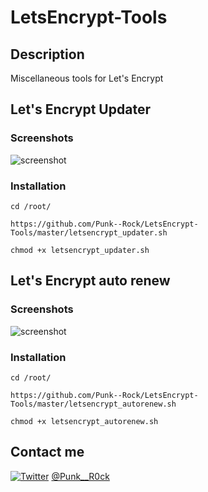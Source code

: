 # LetsEncrypt-Tools

## Description

Miscellaneous tools for Let's Encrypt

## Let's Encrypt Updater

### Screenshots

![screenshot](http://i.imgur.com/0uWsWiR.png)

### Installation

```shell
cd /root/

https://github.com/Punk--Rock/LetsEncrypt-Tools/master/letsencrypt_updater.sh

chmod +x letsencrypt_updater.sh
```

## Let's Encrypt auto renew

### Screenshots

![screenshot](http://i.imgur.com/VIKSZ7D.png)

### Installation

```shell
cd /root/

https://github.com/Punk--Rock/LetsEncrypt-Tools/master/letsencrypt_autorenew.sh

chmod +x letsencrypt_autorenew.sh
```

## Contact me

[![Twitter](https://cdn1.iconfinder.com/data/icons/logotypes/32/twitter-24.png)](https://twitter.com/Punk__R0ck) [@Punk__R0ck](https://twitter.com/Punk__R0ck)

